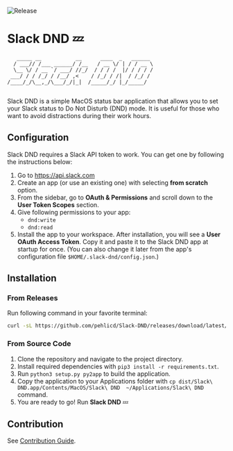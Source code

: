 ![Release](https://github.com/pehlicd/Slack-DND/actions/workflows/create-release.yaml/badge.svg?branch=main)

# Slack DND 💤

```
   _____ __           __      ____  _   ______ 
  / ___// /___ ______/ /__   / __ \/ | / / __ \
  \__ \/ / __ `/ ___/ //_/  / / / /  |/ / / / /
 ___/ / / /_/ / /__/ ,<    / /_/ / /|  / /_/ / 
/____/_/\__,_/\___/_/|_|  /_____/_/ |_/_____/  
                                            
```

Slack DND is a simple MacOS status bar application that allows you to set your Slack status to Do Not Disturb (DND) mode. 
It is useful for those who want to avoid distractions during their work hours.

## Configuration

Slack DND requires a Slack API token to work. You can get one by following the instructions below:

1. Go to https://api.slack.com
2. Create an app (or use an existing one) with selecting **from scratch** option.
3. From the sidebar, go to **OAuth & Permissions** and scroll down to the **User Token Scopes** section.
4. Give following permissions to your app:
    - `dnd:write`
    - `dnd:read`
5. Install the app to your workspace. After installation, you will see a **User OAuth Access Token**. Copy it and paste it to the Slack DND app at startup for once. (You can also change it later from the app's configuration file `$HOME/.slack-dnd/config.json`.)

## Installation

### From Releases

Run following command in your favorite terminal:

```bash
curl -sL https://github.com/pehlicd/Slack-DND/releases/download/latest/Slack.DND.tar.gz | tar -zx -C /Applications
```

### From Source Code

1. Clone the repository and navigate to the project directory.
2. Install required dependencies with `pip3 install -r requirements.txt`.
3. Run `python3 setup.py py2app` to build the application.
4. Copy the application to your Applications folder with `cp dist/Slack\ DND.app/Contents/MacOS/Slack\ DND  ~/Applications/Slack\ DND` command.
5. You are ready to go! Run **Slack DND** 💤

## Contribution

See [Contribution Guide](CONTRIBUTING.md).
